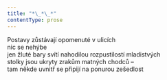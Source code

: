 ```yaml
---
title: "*\_*\_*"
contentType: prose
---
```


<section>

Postavy zůstávají opomenuté v ulicích  
nic se nehýbe  
jen žluté bary svítí nahodilou rozpustilostí mladistvých  
stolky jsou ukryty zrakům matných chodců –  
tam někde uvnitř se připijí na ponurou zešedlost

</section>
